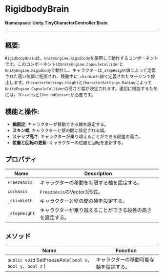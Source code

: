 ﻿# RigidbodyBrain

#### **Namespace**: Unity.TinyCharacterController.Brain
---

## 概要:
`RigidbodyBrain`は、`UnityEngine.Rigidbody`を使用して動作するコンポーネントです。このコンポーネントは`UnityEngine.CapsuleCollider`と`UnityEngine.Rigidbody`で動作し、キャラクターは`_stepHeight`値によって定義された高い位置に配置され、移動中に`_skinWidth`値で定義されたマージンで停止します。`CharacterSettings.Height`と`CharacterSettings.Radius`によって`UnityEngine.CapsuleCollider`の高さと幅が決定されます。適切に機能するためには、`IGravity`と`IGroundContact`が必要です。

## 機能と操作:
- **軸固定**: キャラクターが移動できる軸を設定する。
- **スキン幅**: キャラクターと壁の間に設定される幅。
- **ステップ高さ**: キャラクターが乗り越えることができる段差の高さ。
- **位置と回転の更新**: キャラクターの位置と回転を更新する。

## プロパティ
| Name | Description |
|------------------|------|
| `FreezeAxis` | キャラクターの移動を制限する軸を設定する。 |
| `LockAxis` | `FreezeAxis`のVector3形式。 |
| `_skinWidth` | キャラクターと壁の間の幅を設定する。 |
| `_stepHeight` | キャラクターが乗り越えることができる段差の高さを設定する。 |

## メソッド
| Name | Function |
|------------------|------|
| ``public void`` SetFreezeAxis( ``bool x, bool y, bool z`` )  | キャラクターの移動可能な軸を設定する。 |

